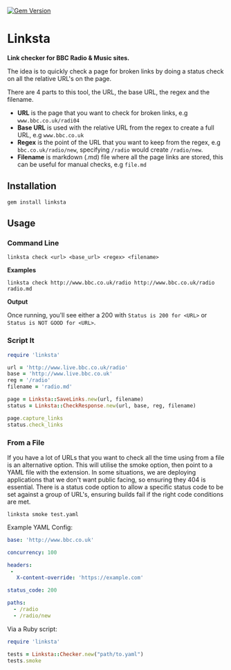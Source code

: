 [![Gem Version](https://badge.fury.io/rb/linksta.svg)](https://badge.fury.io/rb/linksta)

# Linksta

**Link checker for BBC Radio & Music sites.**

The idea is to quickly check a page for broken links by doing a status check on all the relative URL's on the page.

There are 4 parts to this tool, the URL, the base URL, the regex and the filename.  

* **URL** is the page that you want to check for broken links, e.g `www.bbc.co.uk/radi04`
* **Base URL** is used with the relative URL from the regex to create a full URL, e.g `www.bbc.co.uk`
* **Regex** is the point of the URL that you want to keep from the regex, e.g `bbc.co.uk/radio/new`, specifying `/radio` would create `/radio/new`.  
* **Filename** is markdown (.md) file where all the page links are stored, this can be useful for manual checks, e.g `file.md`

## Installation

    gem install linksta

## Usage

### Command Line

```
linksta check <url> <base_url> <regex> <filename>
```

**Examples**

```
linksta check http://www.bbc.co.uk/radio http://www.bbc.co.uk/radio radio.md
```

**Output**

Once running, you'll see either a 200 with `Status is 200 for <URL>` or `Status is NOT GOOD for <URL>`.

### Script It

```ruby
require 'linksta'

url = 'http://www.live.bbc.co.uk/radio'
base = 'http://www.live.bbc.co.uk'
reg = '/radio'
filename = 'radio.md'

page = Linksta::SaveLinks.new(url, filename)
status = Linksta::CheckResponse.new(url, base, reg, filename)

page.capture_links
status.check_links
```

### From a File

If you have a lot of URLs that you want to check all the time using from a file is an alternative option.  This will utilise the smoke option, then point to a YAML file with the extension.  In some situations, we are deploying applications that we don't want public facing, so ensuring they 404 is essential.  There is a status code option to allow a specific status code to be set against a group of URL's, ensuring builds fail if the right code conditions are met.

```
linksta smoke test.yaml
```

Example YAML Config:

```yaml
base: 'http://www.bbc.co.uk'

concurrency: 100

headers:
 -
   X-content-override: 'https://example.com'

status_code: 200

paths:
  - /radio
  - /radio/new
```

Via a Ruby script:

```ruby
require 'linksta'

tests = Linksta::Checker.new("path/to.yaml")
tests.smoke
```
